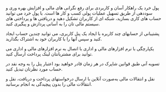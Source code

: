 


پول خرد یک راهکار آسان و کاربردی برای رفع نگرانی های مالی و افزایش بهره وری و سوددهی از طریق تسهیل عملیات پولی کسب و کار ها است. با پول خرد می توانید حساب های کاری بسازید، شبکه ای از کاربران تشکیل دهید و دریافتی ها و پرداختی های سیستم مالی تان را به آسانی پردازش و پیگیری کنید.


پشتیبانی از حسابهای چند کاربره
با ایجاد یک پنل کاربری، می توانید چندین حساب ایجاد کنید و سپس آنها را با کاربران خود به اشتراک بگذارید.


یکپارچگی با نرم افزارهای مالی و اداری
با اتصال به نرم افزارهای مالی و اداری می توانید برای مشتریانتان لینک پرداخت ارسال کنید.


تسویه آنی طبق قوانین شاپرک
در هر زمان قادر خواهید بود اعتبار پنل را به وجه نقد در حساب مورد نظرتان تبدیل کنید.


نقل و انتقالات مالی به‌صورت آنلاین
با ارسال درخواستهای پرداخت و دریافت، نقل و انتقالات مالی را بدون پیچیدگی به انجام برسانید.
